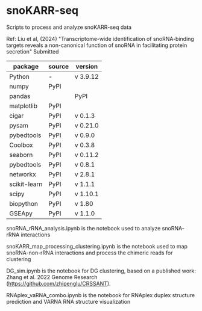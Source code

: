 # snoKARR-seq
Scripts to process and analyze snoKARR-seq data

Ref: Liu et al, (2024) "Transcriptome-wide identification of snoRNA-binding targets reveals a non-canonical function of snoRNA in facilitating protein secretion" Submitted

| package | source | version |
|---|---|---|
|Python| 	-	|v 3.9.12|
|numpy	|PyPI|	|v 1.24.3|
|pandas|	|PyPI|	|v 2.0.2|
|matplotlib	|PyPI|	|v 3.7.1|
|cigar	|PyPI|	v 0.1.3|
|pysam	|PyPI|	v 0.21.0|
|pybedtools	|PyPI|	v 0.9.0|
|Coolbox	|PyPI|	v 0.3.8|
|seaborn	|PyPI|	v 0.11.2|
|pybedtools	|PyPI|	v 0.8.1|
|networkx	|PyPI|	v 2.8.1|
|scikit-learn	|PyPI|	v 1.1.1|
|scipy	|PyPI|	v 1.10.1|
|biopython	|PyPI|	v 1.80|
|GSEApy	|PyPI|	v 1.1.0|


snoRNA_rRNA_analysis.ipynb is the notebook used to analyze snoRNA-rRNA interactions

snoKARR_map_processing_clustering.ipynb is the notebook used to map snoRNA-non-rRNA interactions and process the chimeric reads for clustering

DG_sim.ipynb is the notebook for DG clustering, based on a published work: Zhang et al. 2022 Genome Research (https://github.com/zhipenglu/CRSSANT).

RNAplex_vaRNA_combo.ipynb is the notebook for RNAplex duplex structure prediction and VARNA RNA structure visualization
